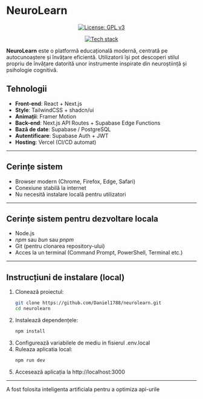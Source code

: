 # NeuroLearn

<p align="center">
  <a href="https://www.gnu.org/licenses/gpl-3.0">
    <img src="https://img.shields.io/badge/License-GPLv3-purple.svg" alt="License: GPL v3"/>
  </a>
</p>

<p align="center">
  <a href="https://skillicons.dev">
    <img src="https://skillicons.dev/icons?i=nextjs,tailwindcss,supabase,css,typescript" alt="Tech stack"/>
  </a>
</p>

 **NeuroLearn** este o platformă educațională modernă, centrată pe autocunoaștere și învățare eficientă. Utilizatorii își pot descoperi stilul propriu de învățare datorită unor instrumente inspirate din neuroștiință și psihologie cognitivă.


##  Tehnologii

- **Front-end**: React + Next.js
- **Style**: TailwindCSS + shadcn/ui
- **Animații**: Framer Motion
- **Back-end**: Next.js API Routes + Supabase Edge Functions
- **Bază de date**: Supabase / PostgreSQL
- **Autentificare**: Supabase Auth + JWT
- **Hosting**: Vercel (CI/CD automat)

---

##  Cerințe sistem

- Browser modern (Chrome, Firefox, Edge, Safari)
- Conexiune stabilă la internet
- Nu necesită instalare locală pentru utilizatori

---

##  Cerințe sistem pentru dezvoltare locala

- Node.js
- *npm* sau *bun* sau *pnpm*
- Git (pentru clonarea repository-ului)
- Acces la un terminal (Command Prompt, PowerShell, Terminal etc.)

---

##  Instrucțiuni de instalare (local)

1. Clonează proiectul:
   ```bash
   git clone https://github.com/Daniel1788/neurolearn.git
   cd neurolearn
2. Instalează dependențele:
    ```bash
    npm install
3. Configurează variabilele de mediu in fisierul .env.local
4. Ruleaza aplicatia local:
    ```bash
    npm run dev
5. Accesează aplicația la http://localhost:3000

---
A fost folosita inteligenta artificiala pentru a optimiza api-urile
